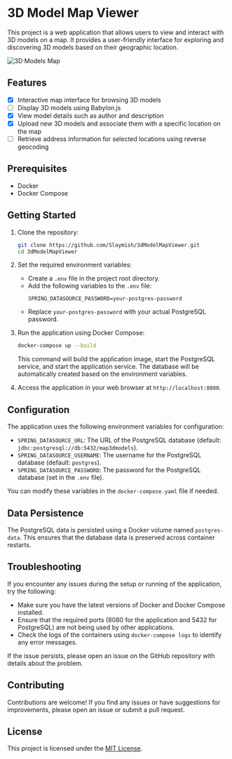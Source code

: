 # 3D Model Map Viewer

This project is a web application that allows users to view and interact with 3D models on a map. It provides a user-friendly interface for exploring and discovering 3D models based on their geographic location.

![3D Models Map](https://github.com/Slaymish/3dModelMapViewer/assets/21288505/a19650b5-b8c1-42a3-9d66-b70fa7f0253d)


## Features

- [X] Interactive map interface for browsing 3D models
- [ ] Display 3D models using Babylon.js
- [X] View model details such as author and description
- [X] Upload new 3D models and associate them with a specific location on the map
- [ ] Retrieve address information for selected locations using reverse geocoding

## Prerequisites

- Docker
- Docker Compose

## Getting Started

1. Clone the repository:
   ```bash
   git clone https://github.com/Slaymish/3dModelMapViewer.git
   cd 3dModelMapViewer
   ```

2. Set the required environment variables:
    - Create a `.env` file in the project root directory.
    - Add the following variables to the `.env` file:
      ```
      SPRING_DATASOURCE_PASSWORD=your-postgres-password
      ```
    - Replace `your-postgres-password` with your actual PostgreSQL password.

3. Run the application using Docker Compose:
   ```bash
   docker-compose up --build
   ```

   This command will build the application image, start the PostgreSQL service, and start the application service. The database will be automatically created based on the environment variables.

4. Access the application in your web browser at `http://localhost:8080`.

## Configuration

The application uses the following environment variables for configuration:

- `SPRING_DATASOURCE_URL`: The URL of the PostgreSQL database (default: `jdbc:postgresql://db:5432/map3dmodels`).
- `SPRING_DATASOURCE_USERNAME`: The username for the PostgreSQL database (default: `postgres`).
- `SPRING_DATASOURCE_PASSWORD`: The password for the PostgreSQL database (set in the `.env` file).

You can modify these variables in the `docker-compose.yaml` file if needed.

## Data Persistence

The PostgreSQL data is persisted using a Docker volume named `postgres-data`. This ensures that the database data is preserved across container restarts.

## Troubleshooting

If you encounter any issues during the setup or running of the application, try the following:

- Make sure you have the latest versions of Docker and Docker Compose installed.
- Ensure that the required ports (8080 for the application and 5432 for PostgreSQL) are not being used by other applications.
- Check the logs of the containers using `docker-compose logs` to identify any error messages.

If the issue persists, please open an issue on the GitHub repository with details about the problem.

## Contributing

Contributions are welcome! If you find any issues or have suggestions for improvements, please open an issue or submit a pull request.

## License

This project is licensed under the [MIT License](LICENSE).
